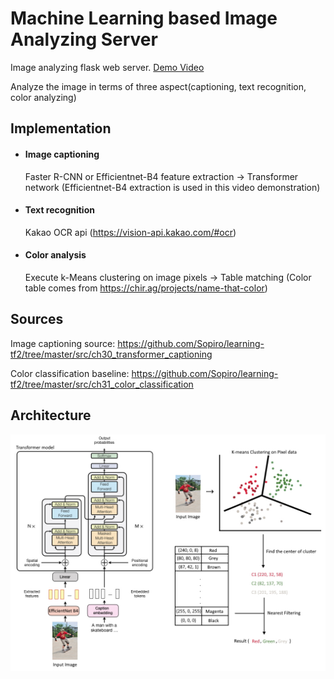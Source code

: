 # Machine Learning based Image Analyzing Server

Image analyzing flask web server. [Demo Video](https://youtu.be/bLvkysDbCZs)

Analyze the image in terms of three aspect(captioning, text recognition, color analyzing)

## Implementation

- #### Image captioning
  Faster R-CNN or Efficientnet-B4 feature extraction → Transformer network (Efficientnet-B4 extraction is used in this video demonstration)


- #### Text recognition
  Kakao OCR api (https://vision-api.kakao.com/#ocr)

- #### Color analysis
  Execute k-Means clustering on image pixels → Table matching (Color table comes from https://chir.ag/projects/name-that-color)


## Sources
Image captioning source: https://github.com/Sopiro/learning-tf2/tree/master/src/ch30_transformer_captioning

Color classification baseline: https://github.com/Sopiro/learning-tf2/tree/master/src/ch31_color_classification


## Architecture
<img src="https://raw.githubusercontent.com/Sopiro/Learning-tf2/master/src/ch30_transformer_captioning/architecture.jpg">

